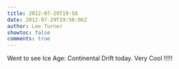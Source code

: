 ```yaml
---
title: 2012-07-29T19-58
date: 2012-07-29T19:58:06Z
author: Lee Turner
showtoc: false
comments: true
---
```


Went to see Ice Age: Continental Drift today.  Very Cool !!!!!

